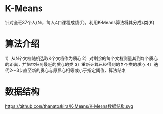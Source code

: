 # K-Means
针对全班37个人(N)，每人4门课程成绩(T)，利用K-Means算法将其分成4类(K)


算法介绍
========

1）从N个文档随机选取K个文档作为质心
2）对剩余的每个文档测量其到每个质心的距离，并把它归到最近的质心的类
3）重新计算已经得到的各个类的质心
4）迭代2～3步直至新的质心与原质心相等或小于指定阈值，算法结束


数据结构
========

https://github.com/thanatoskira/K-Means/K-Means数据结构.svg
